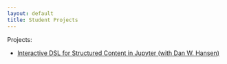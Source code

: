 ```yaml
---
layout: default
title: Student Projects
---
```


Projects:
  - [Interactive DSL for Structured Content in Jupyter (with Dan W. Hansen)](http://itu.dk/people/maca/student_projects/Jupiter_Notebooks_Python_DSL.pdf)
